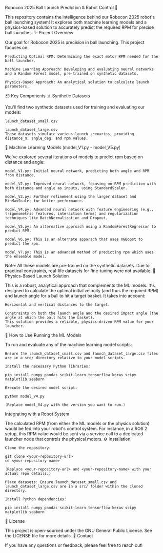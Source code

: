 Robocon 2025 Ball Launch Prediction & Robot Control 🚀

This repository contains the intelligence behind our Robocon 2025 robot's ball launching system! It explores both machine learning models and a physics-based solution to accurately predict the required RPM for precise ball launches.
✨ Project Overview

Our goal for Robocon 2025 is precision in ball launching. This project focuses on:

    Predicting Optimal RPM: Determining the exact motor RPM needed for the ball launcher.

    Machine Learning Approach: Developing and evaluating neural networks and a Random Forest model, pre-trained on synthetic datasets.

    Physics-Based Approach: An analytical solution to calculate launch parameters.

📦 Key Components
📊 Synthetic Datasets

You'll find two synthetic datasets used for training and evaluating our models:

    launch_dataset_small.csv

    launch_dataset_large.csv
    These datasets simulate various launch scenarios, providing distance_m, angle_deg, and rpm values.

🧠 Machine Learning Models (model_V1.py - model_V5.py)

We've explored several iterations of models to predict rpm based on distance and angle:

    model_V1.py: Initial neural network, predicting both angle and RPM from distance.

    model_V2.py: Improved neural network, focusing on RPM prediction with both distance and angle as inputs, using StandardScaler.

    model_V3.py: Further refinement using the larger dataset and MinMaxScaler for better performance.

    model_V4.py: Advanced neural network with feature engineering (e.g., trigonometric features, interaction terms) and regularization techniques like BatchNormalization and Dropout.

    model_V5.py: An alternative approach using a RandomForestRegressor to predict RPM.

    model_V6.py: This is an alternate apporach that uses XGBoost to predict the rpm.

    model_V7.py: This is an advanced method of predicting rpm which uses the ensemble model.
    
Note: All these models are pre-trained on the synthetic datasets. Due to practical constraints, real-life datasets for fine-tuning were not available.
📐 Physics-Based Launch Solution

This is a robust, analytical approach that complements the ML models. It's designed to calculate the optimal initial velocity (and thus the required RPM) and launch angle for a ball to hit a target basket. It takes into account:

    Horizontal and vertical distances to the target.

    Constraints on both the launch angle and the desired impact angle (the angle at which the ball hits the basket).
    This solution provides a reliable, physics-driven RPM value for your launcher.

🚀 How to Use
Running the ML Models

To run and evaluate any of the machine learning model scripts:

    Ensure the launch_dataset_small.csv and launch_dataset_large.csv files are in a src/ directory relative to your model scripts.

    Install the necessary Python libraries:

    pip install numpy pandas scikit-learn tensorflow keras scipy matplotlib seaborn

    Execute the desired model script:

    python model_V4.py

    (Replace model_V4.py with the version you want to run.)

Integrating with a Robot System

The calculated RPM (from either the ML models or the physics solution) would be fed into your robot's control system. For instance, in a ROS 2 setup, this RPM value would be sent via a service call to a dedicated launcher node that controls the physical motors.
⚙️ Installation

    Clone the repository:

    git clone <your-repository-url>
    cd <your-repository-name>

    (Replace <your-repository-url> and <your-repository-name> with your actual repo details.)

    Place datasets: Ensure launch_dataset_small.csv and launch_dataset_large.csv are in a src/ folder within the cloned directory.

    Install Python dependencies:

    pip install numpy pandas scikit-learn tensorflow keras scipy matplotlib seaborn

📄 License

This project is open-sourced under the GNU General Public License. See the LICENSE file for more details.
📧 Contact

If you have any questions or feedback, please feel free to reach out!

